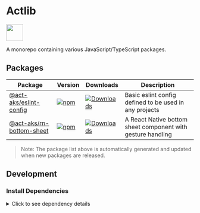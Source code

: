 # Actlib

<a alt="Nx logo" href="https://nx.dev" target="_blank" rel="noreferrer"><img src="https://raw.githubusercontent.com/nrwl/nx/master/images/nx-logo.png" width="45"></a>

A monorepo containing various JavaScript/TypeScript packages.

## Packages

<!-- BEGIN-PACKAGES -->

| Package                                                | Version                                                                                                                               | Downloads                                                                                                                      | Description                                                 |
| ------------------------------------------------------ | ------------------------------------------------------------------------------------------------------------------------------------- | ------------------------------------------------------------------------------------------------------------------------------ | ----------------------------------------------------------- |
| [@act-aks/eslint-config](./packages/eslint-config)     | [![npm](https://img.shields.io/npm/v/@act-aks/eslint-config?color=success)](https://www.npmjs.com/package/@act-aks/eslint-config)     | [![Downloads](https://img.shields.io/npm/dw/@act-aks/eslint-config)](https://www.npmjs.com/package/@act-aks/eslint-config)     | Basic eslint config defined to be used in any projects      |
| [@act-aks/rn-bottom-sheet](./packages/rn-bottom-sheet) | [![npm](https://img.shields.io/npm/v/@act-aks/rn-bottom-sheet?color=success)](https://www.npmjs.com/package/@act-aks/rn-bottom-sheet) | [![Downloads](https://img.shields.io/npm/dw/@act-aks/rn-bottom-sheet)](https://www.npmjs.com/package/@act-aks/rn-bottom-sheet) | A React Native bottom sheet component with gesture handling |

<!-- END-PACKAGES -->

> Note: The package list above is automatically generated and updated when new packages are released.

## Development

### Install Dependencies

<details>
<summary>Click to see dependency details</summary>

This project uses the following key dependencies:

- **nx**: Monorepo build system
- **typescript**: Programming language
- **eslint**: Code linting
- **jest**: Testing framework

To install all dependencies, run:
